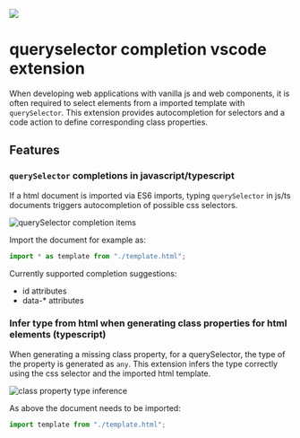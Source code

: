 [![](https://vsmarketplacebadge.apphb.com/version-short/tuwrraphael.queryselector-completion.svg)](https://marketplace.visualstudio.com/items?itemName=tuwrraphael.queryselector-completion)
# queryselector completion vscode extension

When developing web applications with vanilla js and web components, it is often required to select elements from a imported template with `querySelector`.
This extension provides autocompletion for selectors and a code action to define corresponding class properties.

## Features

### `querySelector` completions in javascript/typescript

If a html document is imported via ES6 imports, typing `querySelector` in js/ts documents triggers autocompletion of possible css selectors.

![querySelector completion items](https://raw.githubusercontent.com/tuwrraphael/queryselector-completion/main/images/completion.gif)

Import the document for example as:
~~~js
import * as template from "./template.html";
~~~

Currently supported completion suggestions:
* id attributes
* data-* attributes

### Infer type from html when generating class properties for html elements (typescript)

When generating a missing class property, for a querySelector, the type of the property is generated as `any`. This extension infers the type correctly using the css selector and the imported html template.

![class property type inference](https://raw.githubusercontent.com/tuwrraphael/queryselector-completion/main/images/generateprop.gif)

As above the document needs to be imported:
~~~js
import template from "./template.html";
~~~

<!-- ## Requirements

If you have any requirements or dependencies, add a section describing those and how to install and configure them. -->

<!-- ## Extension Settings

Include if your extension adds any VS Code settings through the `contributes.configuration` extension point.

For example:

This extension contributes the following settings:

* `myExtension.enable`: enable/disable this extension
* `myExtension.thing`: set to `blah` to do something -->

<!-- ## Known Issues

Calling out known issues can help limit users opening duplicate issues against your extension. -->

<!-- ## Release Notes

Users appreciate release notes as you update your extension.

### 1.0.0

Initial release of ...

### 1.0.1

Fixed issue #.

### 1.1.0

Added features X, Y, and Z. -->